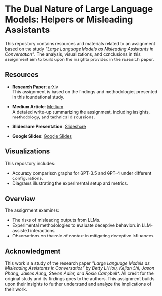 # **The Dual Nature of Large Language Models: Helpers or Misleading Assistants**

This repository contains resources and materials related to an assignment based on the study *"Large Language Models as Misleading Assistants in Conversation"*. The analysis, visualizations, and conclusions in this assignment aim to build upon the insights provided in the research paper.

## **Resources**

- **Research Paper**: [arXiv](https://arxiv.org/pdf/2407.11789)  
  This assignment is based on the findings and methodologies presented in this foundational study.

- **Medium Article**: [Medium](https://medium.com/@sarvesh.borkar/the-dual-nature-of-large-language-models-helpers-or-misleading-assistants-8fc9fac0aa57)  
  A detailed write-up summarizing the assignment, including insights, methodology, and technical discussions.

- **Slideshare Presentation**: [Slideshare](https://www.slideshare.net/secret/b9BAMgOKo0JI29)  

- **Google Slides**: [Google Slides](https://docs.google.com/presentation/d/1ZV2TQ0fmJ90QuyVRyE97PXV00ILyCkygZWhO0xSiYu4/edit?usp=sharing)  

## **Visualizations**

This repository includes:
- Accuracy comparison graphs for GPT-3.5 and GPT-4 under different configurations.
- Diagrams illustrating the experimental setup and metrics.

## **Overview**

The assignment examines:
- The risks of misleading outputs from LLMs.
- Experimental methodologies to evaluate deceptive behaviors in LLM-assisted interactions.
- Observations on the role of context in mitigating deceptive influences.

## **Acknowledgment**

This work is a study of the research paper *"Large Language Models as Misleading Assistants in Conversation"* by *Betty Li Hou, Kejian Shi, Jason Phang, James Aung, Steven Adler, and Rosie Campbell**. All credit for the original study and its findings goes to the authors. This assignment builds upon their insights to further understand and analyze the implications of their work.
